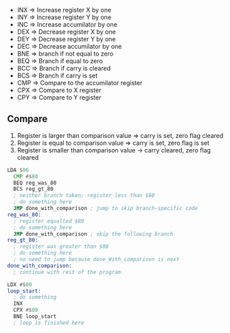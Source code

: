 - INX => Increase register X by one
- INY => Increase register Y by one
- INC => Increase accumilator by one
- DEX => Decrease register X by one
- DEY => Decrease register Y by one
- DEC => Decrease accumilator by one
- BNE => branch if not equal to zero
- BEQ => Branch if equal to zero
- BCC => Branch if carry is cleared
- BCS => Branch if carry is set
- CMP => Compare to the accumilator register
- CPX => Compare to X register
- CPY => Compare to Y register

## Compare

1. Register is larger than comparison value => carry is set, zero flag cleared
2. Register is equal to comparison value => carry is set, zero flag is set
3. Register is smaller than comparison value -> carry cleared, zero flag cleared

```asm
LDA $06
  CMP #$80
  BEQ reg_was_80
  BCS reg_gt_80
  ; neither branch taken; register less than $80
  ; do something here
  JMP done_with_comparison ; jump to skip branch-specific code
reg_was_80:
  ; register equalled $80
  ; do something here
  JMP done_with_comparison ; skip the following branch
reg_gt_80:
  ; register was greater than $80
  ; do something here
  ; no need to jump because done_With_comparison is next
done_with_comparison:
  ; continue with rest of the program
```

```asm
LDX #$00
loop_start:
  ; do something
  INX
  CPX #$08
  BNE loop_start
  ; loop is finished here
```
